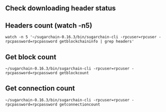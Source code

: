 Check downloading header status
-------------------------------

## Headers count (watch -n5)
```
watch -n 5 '~/sugarchain-0.16.3/bin/sugarchain-cli -rpcuser=rpcuser -rpcpassword=rpcpassword getblockchaininfo | grep headers'
```

## Get block count
```
~/sugarchain-0.16.3/bin/sugarchain-cli -rpcuser=rpcuser -rpcpassword=rpcpassword getblockcount
```

## Get connection count
```
~/sugarchain-0.16.3/bin/sugarchain-cli -rpcuser=rpcuser -rpcpassword=rpcpassword getconnectioncount
```
